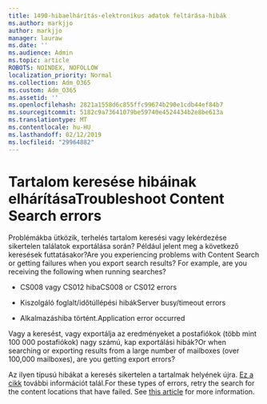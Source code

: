 ```yaml
---
title: 1490-hibaelhárítás-elektronikus adatok feltárása-hibák
ms.author: markjjo
author: markjjo
manager: lauraw
ms.date: ''
ms.audience: Admin
ms.topic: article
ROBOTS: NOINDEX, NOFOLLOW
localization_priority: Normal
ms.collection: Adm_O365
ms.custom: Adm_O365
ms.assetid: ''
ms.openlocfilehash: 2821a1558d6c855ffc99674b290e1cdb44ef84b7
ms.sourcegitcommit: 5182c9a73641079be59740e4524434b2e8be613a
ms.translationtype: MT
ms.contentlocale: hu-HU
ms.lasthandoff: 02/12/2019
ms.locfileid: "29964882"
---
```

# <a name="troubleshoot-content-search-errors"></a><span data-ttu-id="26a40-102">Tartalom keresése hibáinak elhárítása</span><span class="sxs-lookup"><span data-stu-id="26a40-102">Troubleshoot Content Search errors</span></span>

<span data-ttu-id="26a40-p101">Problémákba ütközik, terhelés tartalom keresési vagy lekérdezése sikertelen találatok exportálása során? Például jelent meg a következő keresések futtatásakor?</span><span class="sxs-lookup"><span data-stu-id="26a40-p101">Are you experiencing problems with Content Search or getting failures when you export search results? For example, are you receiving the following when running searches?</span></span>

- <span data-ttu-id="26a40-105">CS008 vagy CS012 hiba</span><span class="sxs-lookup"><span data-stu-id="26a40-105">CS008 or CS012 errors</span></span>

- <span data-ttu-id="26a40-106">Kiszolgáló foglalt/időtúllépési hibák</span><span class="sxs-lookup"><span data-stu-id="26a40-106">Server busy/timeout errors</span></span>

- <span data-ttu-id="26a40-107">Alkalmazáshiba történt.</span><span class="sxs-lookup"><span data-stu-id="26a40-107">Application error occurred</span></span>

<span data-ttu-id="26a40-108">Vagy a keresést, vagy exportálja az eredményeket a postafiókok (több mint 100 000 postafiókok) nagy számú, kap exportálási hibák?</span><span class="sxs-lookup"><span data-stu-id="26a40-108">Or when searching or exporting results from a large number of mailboxes (over 100,000 mailboxes), are you getting export errors?</span></span>

<span data-ttu-id="26a40-p102">Az ilyen típusú hibákat a keresés sikertelen a tartalmak helyének újra. [Ez a cikk](https://docs.microsoft.com/office365/securitycompliance/retry-failed-content-search) további információt talál.</span><span class="sxs-lookup"><span data-stu-id="26a40-p102">For these types of errors, retry the search for the content locations that have failed. See  [this article](https://docs.microsoft.com/office365/securitycompliance/retry-failed-content-search) for more information.</span></span>
